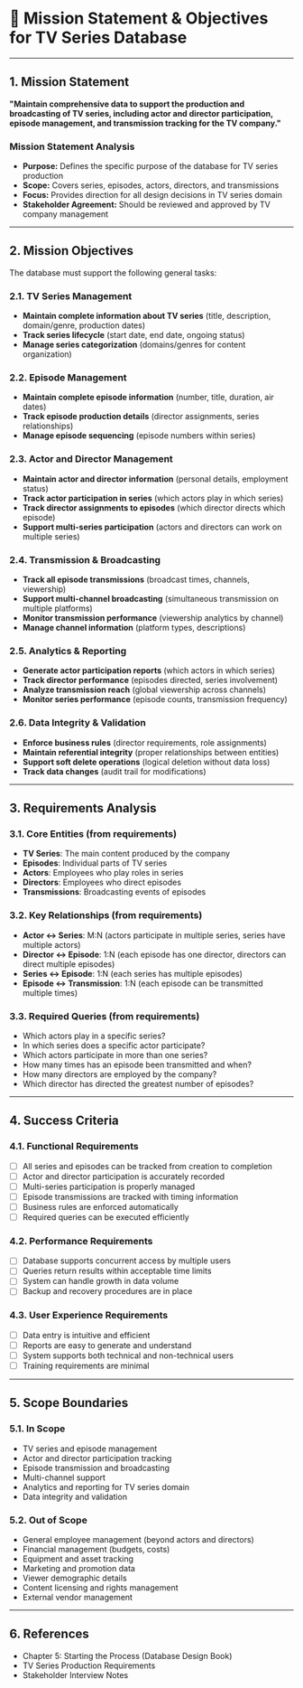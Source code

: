 # 🎯 Mission Statement & Objectives for TV Series Database

---

## 1. Mission Statement

**"Maintain comprehensive data to support the production and broadcasting of TV series, including actor and director participation, episode management, and transmission tracking for the TV company."**

### Mission Statement Analysis
- **Purpose:** Defines the specific purpose of the database for TV series production
- **Scope:** Covers series, episodes, actors, directors, and transmissions
- **Focus:** Provides direction for all design decisions in TV series domain
- **Stakeholder Agreement:** Should be reviewed and approved by TV company management

---

## 2. Mission Objectives

The database must support the following general tasks:

### 2.1. TV Series Management
- **Maintain complete information about TV series** (title, description, domain/genre, production dates)
- **Track series lifecycle** (start date, end date, ongoing status)
- **Manage series categorization** (domains/genres for content organization)

### 2.2. Episode Management
- **Maintain complete episode information** (number, title, duration, air dates)
- **Track episode production details** (director assignments, series relationships)
- **Manage episode sequencing** (episode numbers within series)

### 2.3. Actor and Director Management
- **Maintain actor and director information** (personal details, employment status)
- **Track actor participation in series** (which actors play in which series)
- **Track director assignments to episodes** (which director directs which episode)
- **Support multi-series participation** (actors and directors can work on multiple series)

### 2.4. Transmission & Broadcasting
- **Track all episode transmissions** (broadcast times, channels, viewership)
- **Support multi-channel broadcasting** (simultaneous transmission on multiple platforms)
- **Monitor transmission performance** (viewership analytics by channel)
- **Manage channel information** (platform types, descriptions)

### 2.5. Analytics & Reporting
- **Generate actor participation reports** (which actors in which series)
- **Track director performance** (episodes directed, series involvement)
- **Analyze transmission reach** (global viewership across channels)
- **Monitor series performance** (episode counts, transmission frequency)

### 2.6. Data Integrity & Validation
- **Enforce business rules** (director requirements, role assignments)
- **Maintain referential integrity** (proper relationships between entities)
- **Support soft delete operations** (logical deletion without data loss)
- **Track data changes** (audit trail for modifications)

---

## 3. Requirements Analysis

### 3.1. Core Entities (from requirements)
- **TV Series**: The main content produced by the company
- **Episodes**: Individual parts of TV series
- **Actors**: Employees who play roles in series
- **Directors**: Employees who direct episodes
- **Transmissions**: Broadcasting events of episodes

### 3.2. Key Relationships (from requirements)
- **Actor ↔ Series**: M:N (actors participate in multiple series, series have multiple actors)
- **Director ↔ Episode**: 1:N (each episode has one director, directors can direct multiple episodes)
- **Series ↔ Episode**: 1:N (each series has multiple episodes)
- **Episode ↔ Transmission**: 1:N (each episode can be transmitted multiple times)

### 3.3. Required Queries (from requirements)
- Which actors play in a specific series?
- In which series does a specific actor participate?
- Which actors participate in more than one series?
- How many times has an episode been transmitted and when?
- How many directors are employed by the company?
- Which director has directed the greatest number of episodes?

---

## 4. Success Criteria

### 4.1. Functional Requirements
- [ ] All series and episodes can be tracked from creation to completion
- [ ] Actor and director participation is accurately recorded
- [ ] Multi-series participation is properly managed
- [ ] Episode transmissions are tracked with timing information
- [ ] Business rules are enforced automatically
- [ ] Required queries can be executed efficiently

### 4.2. Performance Requirements
- [ ] Database supports concurrent access by multiple users
- [ ] Queries return results within acceptable time limits
- [ ] System can handle growth in data volume
- [ ] Backup and recovery procedures are in place

### 4.3. User Experience Requirements
- [ ] Data entry is intuitive and efficient
- [ ] Reports are easy to generate and understand
- [ ] System supports both technical and non-technical users
- [ ] Training requirements are minimal

---

## 5. Scope Boundaries

### 5.1. In Scope
- TV series and episode management
- Actor and director participation tracking
- Episode transmission and broadcasting
- Multi-channel support
- Analytics and reporting for TV series domain
- Data integrity and validation

### 5.2. Out of Scope
- General employee management (beyond actors and directors)
- Financial management (budgets, costs)
- Equipment and asset tracking
- Marketing and promotion data
- Viewer demographic details
- Content licensing and rights management
- External vendor management

---

## 6. References
- Chapter 5: Starting the Process (Database Design Book)
- TV Series Production Requirements
- Stakeholder Interview Notes
